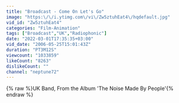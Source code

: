 ```yaml
---
title: "Broadcast - Come On Let's Go"
image: "https:\/\/i.ytimg.com\/vi\/Zw5ztuhEat4\/hqdefault.jpg"
vid_id: "Zw5ztuhEat4"
categories: "Film-Animation"
tags: ["Broadcast","UK","Radiophonic"]
date: "2022-03-01T17:35:35+03:00"
vid_date: "2006-05-25T15:01:43Z"
duration: "PT3M12S"
viewcount: "1033859"
likeCount: "8263"
dislikeCount: ""
channel: "neptune72"
---
```

{% raw %}UK Band, From the Album 'The Noise Made By People'{% endraw %}
